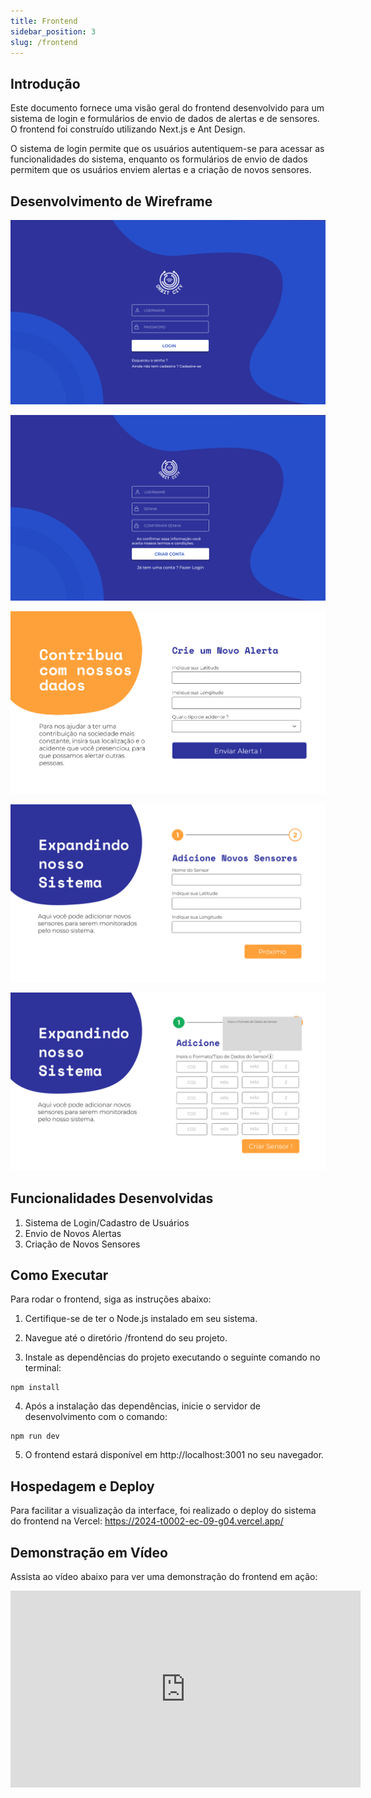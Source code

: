 ```yaml
---
title: Frontend
sidebar_position: 3
slug: /frontend
---
```


## Introdução

Este documento fornece uma visão geral do frontend desenvolvido para um sistema de login e formulários de envio de dados de alertas e de sensores. O frontend foi construído utilizando Next.js e Ant Design.

O sistema de login permite que os usuários autentiquem-se para acessar as funcionalidades do sistema, enquanto os formulários de envio de dados permitem que os usuários enviem alertas e a criação de novos sensores.

## Desenvolvimento de Wireframe 
![Tela 1 - Front](../../../static/img/front1.jpg)

![Tela 2 - Front](../../../static/img/front2.jpg)

![Tela 3 - Front](../../../static/img/front3.png)

![Tela 4 - Front](../../../static/img/front4.png)

![Tela 5 - Front](../../../static/img/front5.png)

## Funcionalidades Desenvolvidas 
1. Sistema de Login/Cadastro de Usuários
2. Envio de Novos Alertas 
3. Criação de Novos Sensores

## Como Executar 
Para rodar o frontend, siga as instruções abaixo:

1. Certifique-se de ter o Node.js instalado em seu sistema.

2. Navegue até o diretório /frontend do seu projeto.

3. Instale as dependências do projeto executando o seguinte comando no terminal:
```
npm install
```

4. Após a instalação das dependências, inicie o servidor de desenvolvimento com o comando:
```
npm run dev
```

5. O frontend estará disponível em http://localhost:3001 no seu navegador.

## Hospedagem e Deploy 
Para facilitar a visualização da interface, foi realizado o deploy do sistema do frontend na Vercel: 
https://2024-t0002-ec-09-g04.vercel.app/


## Demonstração em Vídeo
Assista ao vídeo abaixo para ver uma demonstração do frontend em ação:

<iframe width="560" height="315" src="https://www.youtube.com/embed/RDsDgRaD6Js?si=jlS7O4G5iwEDBxCc" title="YouTube video player" frameborder="0" allow="accelerometer; autoplay; clipboard-write; encrypted-media; gyroscope; picture-in-picture; web-share" allowfullscreen></iframe>


